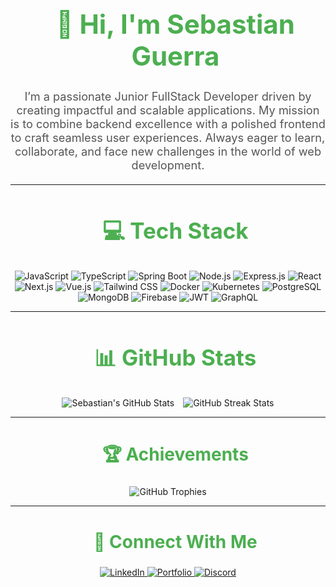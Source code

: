<div id="user-content-toc" align="center">
  <ul>
    <summary>
      <h1 align="center" style="font-size: 3em; color: #4CAF50;">👋 Hi, I'm Sebastian Guerra</h1>
    </summary>
  </ul>
</div>

<p align="center" style="font-size: 1.3em; margin: 20px 0; color: #555;">
  I’m a passionate Junior FullStack Developer driven by creating impactful and scalable applications.  
  My mission is to combine backend excellence with a polished frontend to craft seamless user experiences.  
  Always eager to learn, collaborate, and face new challenges in the world of web development.
</p>

---

<div id="user-content-toc" align="center">
  <ul>
    <summary><h2 style="color: #4CAF50; font-size: 2.5em;">💻 Tech Stack</h2></summary>
  </ul>
</div>

<div align="center">
  <p>
    <img src="https://img.shields.io/badge/JavaScript-%23F7DF1E.svg?style=for-the-badge&logo=JavaScript&logoColor=black" alt="JavaScript"/>
    <img src="https://img.shields.io/badge/TypeScript-%23007ACC.svg?style=for-the-badge&logo=typescript&logoColor=white" alt="TypeScript"/>
    <img src="https://img.shields.io/badge/Spring_Boot-%236DB33F.svg?style=for-the-badge&logo=spring-boot&logoColor=white" alt="Spring Boot"/>
    <img src="https://img.shields.io/badge/Node.js-%23339933.svg?style=for-the-badge&logo=node.js&logoColor=white" alt="Node.js"/>
    <img src="https://img.shields.io/badge/Express-%23404d59.svg?style=for-the-badge&logo=express&logoColor=white" alt="Express.js"/>
    <img src="https://img.shields.io/badge/React-%2320232a.svg?style=for-the-badge&logo=react&logoColor=%2361DAFB" alt="React"/>
    <img src="https://img.shields.io/badge/Next.js-%23000000.svg?style=for-the-badge&logo=next.js&logoColor=white" alt="Next.js"/>
    <img src="https://img.shields.io/badge/Vue.js-%234FC08D.svg?style=for-the-badge&logo=vue.js&logoColor=white" alt="Vue.js"/>
    <img src="https://img.shields.io/badge/TailwindCSS-%2338B2AC.svg?style=for-the-badge&logo=tailwind-css&logoColor=white" alt="Tailwind CSS"/>
    <img src="https://img.shields.io/badge/Docker-%230db7ed.svg?style=for-the-badge&logo=docker&logoColor=white" alt="Docker"/>
    <img src="https://img.shields.io/badge/Kubernetes-%23326CE5.svg?style=for-the-badge&logo=kubernetes&logoColor=white" alt="Kubernetes"/>
    <img src="https://img.shields.io/badge/PostgreSQL-%23316192.svg?style=for-the-badge&logo=postgresql&logoColor=white" alt="PostgreSQL"/>
    <img src="https://img.shields.io/badge/MongoDB-%234ea94b.svg?style=for-the-badge&logo=mongodb&logoColor=white" alt="MongoDB"/>
    <img src="https://img.shields.io/badge/Firebase-%23FFCA28.svg?style=for-the-badge&logo=firebase&logoColor=black" alt="Firebase"/>
    <img src="https://img.shields.io/badge/JWT-black?style=for-the-badge&logo=JSON%20web%20tokens&logoColor=white" alt="JWT"/>
    <img src="https://img.shields.io/badge/GraphQL-%23E10098.svg?style=for-the-badge&logo=graphql&logoColor=white" alt="GraphQL"/>
  </p>
</div>

---

<div id="user-content-toc" align="center">
  <ul>
    <summary><h2 style="color: #4CAF50; font-size: 2.5em;">📊 GitHub Stats</h2></summary>
  </ul>
</div>

<div align="center">
  <img src="https://github-readme-stats.vercel.app/api?username=SebastianDevps&theme=radical&show_icons=true&hide_border=false&include_all_commits=false&count_private=false" alt="Sebastian's GitHub Stats" style="max-width: 48%; margin-right: 2%;" />
  <img src="https://github-readme-streak-stats.herokuapp.com?user=SebastianDevps&theme=radical&hide_border=false" alt="GitHub Streak Stats" style="max-width: 48%;" />
</div>

---

<div id="user-content-toc" align="center">
  <ul>
    <summary><h2 style="color: #4CAF50; font-size: 2em;">🏆 Achievements</h2></summary>
  </ul>
</div>

<div align="center">
  <img src="https://github-profile-trophy.vercel.app/?username=SebastianDevps&theme=radical&no-frame=true&column=6&margin-w=10" alt="GitHub Trophies" />
</div>

---

<div id="user-content-toc" align="center">
  <ul>
    <summary><h2 style="color: #4CAF50; font-size: 2em;">🤝 Connect With Me</h2></summary>
  </ul>
</div>

<div align="center">
  <a href="https://www.linkedin.com/in/sebastiandevp/" target="_blank">
    <img src="https://img.shields.io/badge/LinkedIn-%230077B5.svg?style=for-the-badge&logo=linkedin&logoColor=white" alt="LinkedIn">
  </a>
  <a href="https://js-webs.com/" target="_blank">
    <img src="https://img.shields.io/badge/Portfolio-%23121011.svg?style=for-the-badge&logo=about-dot-me&logoColor=white" alt="Portfolio">
  </a>
  <a href="https://discordapp.com/users/779550358254125076" target="_blank">
    <img src="https://img.shields.io/badge/Discord-%237289DA.svg?style=for-the-badge&logo=discord&logoColor=white" alt="Discord">
  </a>
</div>

<!-- <div align="center" style="margin-top: 20px;">
  <img src="https://visitcount.itsvg.in/api?id=SebastianDevps&icon=0&color=12" alt="Visitor Counter" />
</div> --!> 
